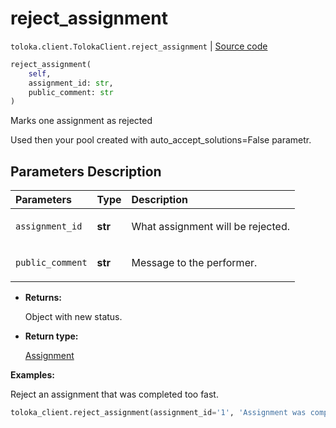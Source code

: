 # reject_assignment
`toloka.client.TolokaClient.reject_assignment` | [Source code](https://github.com/Toloka/toloka-kit/blob/v0.1.24/src/client/__init__.py#L44)

```python
reject_assignment(
    self,
    assignment_id: str,
    public_comment: str
)
```

Marks one assignment as rejected


Used then your pool created with auto_accept_solutions=False parametr.

## Parameters Description

| Parameters | Type | Description |
| :----------| :----| :-----------|
`assignment_id`|**str**|<p>What assignment will be rejected.</p>
`public_comment`|**str**|<p>Message to the performer.</p>

* **Returns:**

  Object with new status.

* **Return type:**

  [Assignment](toloka.client.assignment.Assignment.md)

**Examples:**

Reject an assignment that was completed too fast.

```python
toloka_client.reject_assignment(assignment_id='1', 'Assignment was completed too fast.')
```
